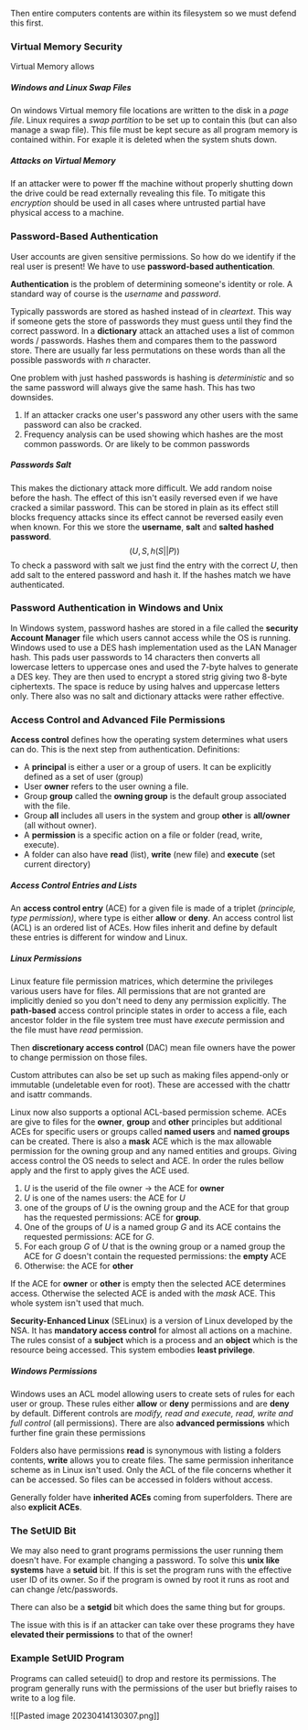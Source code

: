 Then entire computers contents are within its filesystem so we must defend this first.

### Virtual Memory Security
Virtual Memory allows 

##### Windows and Linux Swap Files
On windows Virtual memory file locations are written to the disk in a *page file*. Linux requires a *swap partition* to be set up to contain this (but can also manage a swap file). This file must be kept secure as all program memory is contained within. For exaple it is deleted when the system shuts down.

##### Attacks on Virtual Memory
If an attacker were to power ff the machine without properly shutting down the drive could be read externally revealing this file. To mitigate this *encryption* should be used in all cases where untrusted partial have physical access to a machine.

### Password-Based Authentication
User accounts are given sensitive permissions. So how do we identify if the real user is present! We have to use **password-based authentication**.

**Authentication** is the problem of determining someone's identity or role. A standard way of course is the *username* and *password*.

Typically passwords are stored as hashed instead of in *cleartext*. This way if someone gets the store of passwords they must guess until they find the correct password. In a **dictionary** attack an attached uses a list of common words / passwords. Hashes them and compares them to the password store. There are usually far less permutations on these words than all the possible passwords with $n$ character.

One problem with just hashed passwords is hashing is *deterministic* and so the same password will always give the same hash. This has two downsides.

1. If an attacker cracks one user's password any other users with the same password can also be cracked.
2. Frequency analysis can be used showing which hashes are the most common passwords. Or are likely to be common passwords

##### Passwords Salt
This makes the dictionary attack more difficult. We add random noise before the hash. The effect of this isn't easily reversed even if we have cracked a similar password. This can be stored in plain as its effect still blocks frequency attacks since its effect cannot be reversed easily even when known. For this we store the **username**, **salt** and **salted hashed password**.$$(U,S,h(S||P))$$To check a password with salt we just find the entry with the correct $U$, then add salt to the entered password and hash it. If the hashes match we have authenticated.

### Password Authentication in Windows and Unix
In Windows system, password hashes are stored in a file called the **security Account Manager** file which users cannot access while the OS is running. Windows used to use a DES hash implementation used as the LAN Manager hash. This pads user passwords to 14 characters then converts all lowercase letters to uppercase ones and used the 7-byte halves to generate a DES key. They are then used to encrypt a stored strig giving two 8-byte ciphertexts. The space is reduce by using halves and uppercase letters only. There also was no salt and dictionary attacks were rather effective.

### Access Control and Advanced File Permissions
**Access control** defines how the operating system determines what users can do. This is the next step from authentication. Definitions:

- A **principal** is either a user or a group of users. It can be explicitly defined as a set of user (group)
- User **owner** refers to the user owning a file.
- Group **group** called the **owning group** is the default group associated with the file.
- Group **all** includes all users in the system and group **other** is **all/owner** (all without owner).
- A **permission** is a specific action on a file or folder (read, write, execute).
- A folder can also have **read** (list), **write** (new file) and **execute** (set current directory)

##### Access Control Entries and Lists
An **access control entry** (ACE) for a given file is made of a triplet *(principle, type permission)*, where type is either **allow** or **deny**. An access control list (ACL) is an ordered list of ACEs. How files inherit and define by default these entries is different for window and Linux.

##### Linux Permissions
Linux feature file permission matrices, which determine the privileges various users have for files. All permissions that are not granted are implicitly denied so you don't need to deny any permission explicitly. The **path-based** access control principle states in order to access a file, each ancestor folder in the file system tree must have *execute* permission and the file must have *read* permission.

Then **discretionary access control** (DAC) mean file owners have the power to change permission on those files.

Custom attributes can also be set up such as making files append-only or immutable (undeletable even for root). These are accessed with the chattr and isattr commands.

Linux now also supports a optional ACL-based permission scheme. ACEs are give to files for the **owner**, **group** and **other** principles but additional ACEs for specific users or groups called **named users** and **named groups** can be created. There is also a **mask** ACE which is the max allowable permission for the owning group and any named entities and groups. Giving access control the OS needs to select and ACE. In order the rules bellow apply and the first to apply gives the ACE used.

1. $U$ is the userid of the file owner -> the ACE for **owner**
2. $U$ is one of the names users: the ACE for $U$
3. one of the groups of $U$ is the owning group and the ACE for that group has the requested permissions: ACE for **group**.
4. One of the groups of $U$ is a named group $G$ and its ACE contains the requested permissions: ACE for $G$.
5. For each group $G$ of $U$ that is the owning group or a named group the ACE for $G$ doesn't contain the requested permissions: the **empty** ACE
6. Otherwise: the ACE for **other**

If the ACE for **owner** or **other** is empty then the selected ACE determines access. Otherwise the selected ACE is anded with the *mask* ACE. This whole system isn't used that much.

**Security-Enhanced Linux** (SELinux) is a version of Linux developed by the NSA. It has **mandatory access control** for almost all actions on a machine. The rules consist of a **subject** which is a process and an **object** which is the resource being accessed. This system embodies **least privilege**.

##### Windows Permissions
Windows uses an ACL model allowing users to create sets of rules for each user or group. These rules either **allow** or **deny** permissions and are **deny** by default. Different controls are *modify, read and execute, read, write and full control* (all permissions). There are also **advanced permissions** which further fine grain these permissions

Folders also have permissions **read** is synonymous with listing a folders contents, **write** allows you to create files. The same permission inheritance scheme as in Linux isn't used. Only the ACL of the file concerns whether it can be accessed. So files can be accessed in folders without access.

Generally folder have **inherited ACEs** coming from superfolders. There are also **explicit ACEs**.

### The SetUID Bit
We may also need to grant programs permissions the user running them doesn't have. For example changing a password. To solve this **unix like systems** have a **setuid** bit. If this is set the program runs with the effective user ID of its owner. So if the program is owned by root it runs as root and can change /etc/passwords.

There can also be a **setgid** bit which does the same thing but for groups.

The issue with this is if an attacker can take over these programs they have **elevated their permissions** to that of the owner!

### Example SetUID Program
Programs can called seteuid() to drop and restore its permissions. The program generally runs with the permissions of the user but briefly raises to write to a log file.

![[Pasted image 20230414130307.png]]

